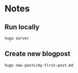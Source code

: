 # Notes


## Run locally
```bash
hugo server
```

## Create new blogpost
```bash
hugo new posts/my-first-post.md
```
